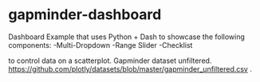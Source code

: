 # gapminder-dashboard
Dashboard Example that uses Python + Dash to showcase the following components:
-Multi-Dropdown
-Range Slider
-Checklist

to control data on a scatterplot. Gapminder dataset unfiltered. https://github.com/plotly/datasets/blob/master/gapminder_unfiltered.csv .  
